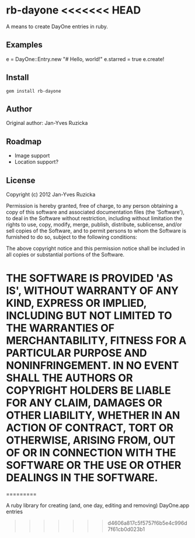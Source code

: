 rb-dayone
<<<<<<< HEAD
===========

A means to create DayOne entries in ruby.

Examples
--------

  e = DayOne::Entry.new "# Hello, world!"
  e.starred = true
  e.create!

Install
-------

`gem install rb-dayone`

Author
------

Original author: Jan-Yves Ruzicka

Roadmap
-------

* Image support
* Location support?

License
-------

Copyright (c) 2012 Jan-Yves Ruzicka

Permission is hereby granted, free of charge, to any person obtaining
a copy of this software and associated documentation files (the
'Software'), to deal in the Software without restriction, including
without limitation the rights to use, copy, modify, merge, publish,
distribute, sublicense, and/or sell copies of the Software, and to
permit persons to whom the Software is furnished to do so, subject to
the following conditions:

The above copyright notice and this permission notice shall be
included in all copies or substantial portions of the Software.

THE SOFTWARE IS PROVIDED 'AS IS', WITHOUT WARRANTY OF ANY KIND,
EXPRESS OR IMPLIED, INCLUDING BUT NOT LIMITED TO THE WARRANTIES OF
MERCHANTABILITY, FITNESS FOR A PARTICULAR PURPOSE AND NONINFRINGEMENT.
IN NO EVENT SHALL THE AUTHORS OR COPYRIGHT HOLDERS BE LIABLE FOR ANY
CLAIM, DAMAGES OR OTHER LIABILITY, WHETHER IN AN ACTION OF CONTRACT,
TORT OR OTHERWISE, ARISING FROM, OUT OF OR IN CONNECTION WITH THE
SOFTWARE OR THE USE OR OTHER DEALINGS IN THE SOFTWARE.
=======
=========

A ruby library for creating (and, one day, editing and removing) DayOne.app entries
>>>>>>> d4606a817c5f5757f6b5e4c996d7f61cb0d023b1
